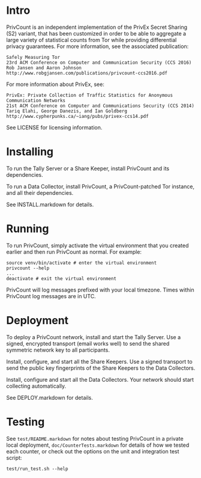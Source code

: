 # Intro

PrivCount is an independent implementation of the PrivEx Secret Sharing (S2)
variant, that has been customized in order to be able to aggregate a large
variety of statistical counts from Tor while providing differential privacy
guarantees. For more information, see the associated publication:

```
Safely Measuring Tor
23rd ACM Conference on Computer and Communication Security (CCS 2016)
Rob Jansen and Aaron Johnson
http://www.robgjansen.com/publications/privcount-ccs2016.pdf
```

For more information about PrivEx, see:

```
PrivEx: Private Collection of Traffic Statistics for Anonymous Communication Networks
21st ACM Conference on Computer and Communications Security (CCS 2014)
Tariq Elahi, George Danezis, and Ian Goldberg
http://www.cypherpunks.ca/~iang/pubs/privex-ccs14.pdf
```

See LICENSE for licensing information.

# Installing

To run the Tally Server or a Share Keeper, install PrivCount and its
dependencies.

To run a Data Collector, install PrivCount, a PrivCount-patched Tor instance,
and all their dependencies.

See INSTALL.markdown for details.

# Running

To run PrivCount, simply activate the virtual environment that you created
earlier and then run PrivCount as normal. For example:

    source venv/bin/activate # enter the virtual environment
    privcount --help
    ...
    deactivate # exit the virtual environment

PrivCount will log messages prefixed with your local timezone. Times within
PrivCount log messages are in UTC.

# Deployment

To deploy a PrivCount network, install and start the Tally Server. Use a
signed, encrypted transport (email works well) to send the shared symmetric
network key to all participants.

Install, configure, and start all the Share Keepers. Use a signed transport to
send the public key fingerprints of the Share Keepers to the Data Collectors.

Install, configure and start all the Data Collectors. Your network should
start collecting automatically.

See DEPLOY.markdown for details.

# Testing

See `test/README.markdown` for notes about testing PrivCount in a private
local deployment, `doc/CounterTests.markdown` for details of how we tested
each counter, or check out the options on the unit and integration test script:

    test/run_test.sh --help
